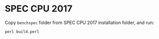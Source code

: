 # SPEC CPU 2017

Copy `benchspec` folder from SPEC CPU 2017 installation folder, and run:

```shell
perl build.perl
```
